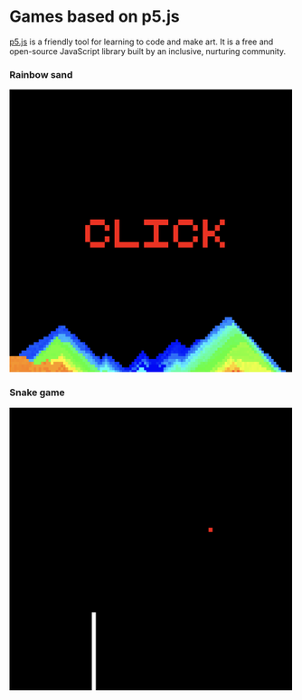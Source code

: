 # Games based on p5.js 
[p5.js](https://p5js.org/) is a friendly tool for learning to code and make art. It is a free and open-source JavaScript library built by an inclusive, nurturing community.

<div class="gallery">
  <div class="gallery-item">
    <h3>Rainbow sand</h3>
    <a href="games/rainbow/rainbow.html">
        <img src="games/rainbow/portrait.png" alt="Rainbow" style="width: 500px; height: 500px;">
    </a>
  </div>

  <div class="gallery-item">
    <h3>Snake game</h3>
    <a href="games/snake/snake.html">
        <img src="games/snake/portrait.png" alt="Snake" style="width: 500px; height: 500px;">
    </a>
  </div>
</div>
